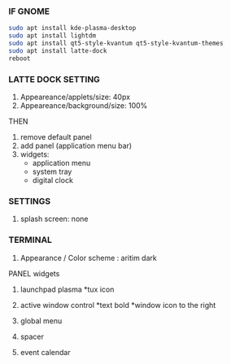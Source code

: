 ### IF GNOME

```bash
sudo apt install kde-plasma-desktop
sudo apt install lightdm
sudo apt install qt5-style-kvantum qt5-style-kvantum-themes
sudo apt install latte-dock
reboot
```

### LATTE DOCK SETTING 
1. Appeareance/applets/size: 40px
2. Appeareance/background/size: 100%

THEN 

1. remove default panel
2. add panel (application menu bar)
3. widgets: 
	- application menu
	- system tray
	- digital clock

### SETTINGS

1. splash screen: none



### TERMINAL
1. Appearance / Color scheme : aritim dark

PANEL widgets 
1. launchpad plasma
	*tux icon
2. active window control 
	*text bold
	*window icon to the right
3. global menu

4. spacer
5. event calendar 





